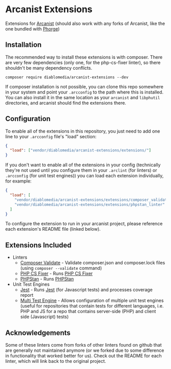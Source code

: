 # Arcanist Extensions

Extensions for [Arcanist](https://github.com/phacility/arcanist) (should also work with any forks of Arcanist, like the one bundled with [Phorge](https://github.com/phorgeit/arcanist))

## Installation

The recommended way to install these extensions is with composer. There are very few dependencies (only one, for the php-cs-fixer linter), so there shouldn't be many dependency conflicts.

`composer require diablomedia/arcanist-extensions --dev`

If composer installation is not possible, you can clone this repo somewhere in your system and point your `.arcconfig` to the path where this is installed. You can also install it in the same location as your `arcanist` and `libphutil` directories, and arcanist should find the extensions there.

## Configuration

To enable all of the extensions in this repository, you just need to add one line to your `.arcconfig` file's "load" section:

```json
{
  "load": ["vendor/diablomedia/arcanist-extensions/extensions/"]
}
```

If you don't want to enable all of the extensions in your config (technically they're not used until you configure them in your `.arclint` (for linters) or `.arcconfig` (for unit test engines)) you can load each extension individually, for example:

```json
{
  "load": [
    "vendor/diablomedia/arcanist-extensions/extensions/composer_validate_linter",
    "vendor/diablomedia/arcanist-extensions/extensions/phpstan_linter"
  ]
}
```

To configure the extension to run in your arcanist project, please reference each extension's README file (linked below).

## Extensions Included

- Linters
  - [Composer Validate](extensions/composer_validate_linter/README.md) - Validate composer.json and composer.lock files (using `composer --validate` command)
  - [PHP CS Fixer](extensions/php_cs_fixer_linter/README.md) - Runs [PHP CS Fixer](https://github.com/PHP-CS-Fixer/PHP-CS-Fixer)
  - [PHPStan](extensions/phpstan_linter/README.md) - Runs [PHPStan](https://github.com/phpstan/phpstan)
- Unit Test Engines
  - [Jest](extensions/jest_unit_test_engine/README.md) - Runs [Jest](https://github.com/jestjs/jest) (for Javascript tests) and processes coverage report
  - [Multi Test Engine](extensions/multi_test_engine/README.md) - Allows configuration of multiple unit test engines (useful for repositories that contain tests for different languages, i.e. PHP and JS for a repo that contains server-side (PHP) and client side (Javascript) tests)

## Acknowledgements

Some of these linters come from forks of other linters found on github that are generally not maintained anymore (or we forked due to some difference in functionality that worked better for us). Check out the README for each linter, which will link back to the original project.

